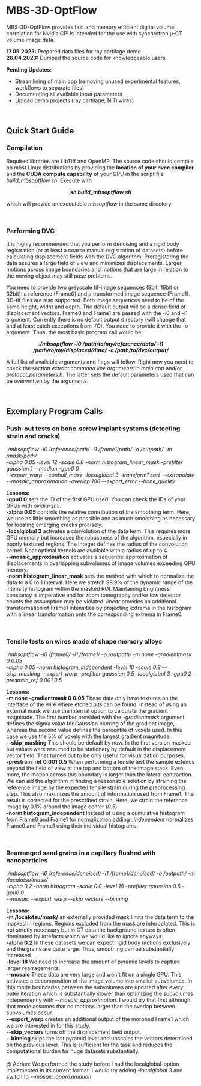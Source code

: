 # MBS-3D-OptFlow

MBS-3D-OptFlow provides fast and memory efficient digital volume correlation for Nvidia GPUs intended for the use with synchrotron µ-CT volume image data.

**17.05.2023:** Prepared data files for ray cartilage demo
<br>
**26.04.2023:** Dumped the source code for knowledgeable users.

**Pending Updates**:
  - Streamlining of main.cpp (removing unused experimental features, workflows to separate files)
  - Documenting all available input parameters
  - Upload demo projects (ray cartilage; NiTi wires)

<br>

## Quick Start Guide

### Compilation

Required libraries are LibTiff and OpenMP. The source code should compile on most Linux distributions by providing the **location of your nvcc compiler** and the **CUDA compute capability** of your GPU in the script file *build_mbsoptflow.sh*. Execute with 

***<p align="center"> sh build_mbsoptflow.sh </p>***

which will provide an executable *mbsoptflow* in the same directory.

<br>

### Performing DVC

It is highly recommended that you perform denoising and a rigid body registration (or at least a coarse manual registration of datasets) before calculating displacement fields with the DVC algorithm. Preregistering the data assures a large field of view and minimizes displacements. Larger motions across image boundaries and motions that are large in relation to the moving object may still pose problems.

You need to provide two greyscale tif-image sequences (8bit, 16bit or 32bit): a reference (Frame0) and a transformed image sequence (Frame1). 3D-tif files are also supported. Both image sequences need to be of the same height, widht and depth. The default output will be a dense field of displacement vectors. Frame0 and Frame1 are passed with the -i0 and -i1 argument. Currently there is no default output directory (will change that and at least catch exceptions from I/O). You need to provide it with the -o argument. Thus, the most basic program call would be:

***<p align="center"> ./mbsoptflow -i0 /path/to/my/reference/data/ -i1 /path/to/my/displaced/data/ -o /path/to/dvc/output/</p>***

A full list of available arguments and flags will follow. Right now you need to check the section *extract command line arguments* in *main.cpp* and/or *protocol_parameters.h*. The latter sets the default parameters used that can be overwritten by the arguments.

<br>

## Exemplary Program Calls

### Push-out tests on bone-screw implant systems (detecting strain and cracks)

*./mbsoptflow -i0 /reference/path/ -i1 /frame1/path/ -o /outpath/ -m /mask/path/<br>-alpha 0.05 -level 12 -scale 0.8 -norm histogram_linear_mask -prefilter gaussian 1 --median -gpu0 0<br>--export_warp --conhull_maxz -localglobal 3 -transform1 sqrt --extrapolate --mosaic_approximation -overlap 100 --export_error --bone_quality*

**Lessons:**
<br>
**-gpu0 0** sets the ID of the first GPU used. You can check the IDs of your GPUs with *nvidia-smi*.
<br>
**-alpha 0.05** controls the relative contribution of the smoothing term. Here, we use as little smoothing as possible and as much smoothing as necessary for locating emerging cracks precisely.
<br>
**-localglobal 3** activates a convolution of the data term. This requires more GPU memory but increases the robustness of the algorithm, especially in poorly textured regions. The integer defines the radius of the convolution kernel. Near optimal kernels are available with a radius of up to 4.
<br>
**--mosaic_approximation** activates a sequential approximation of displacements in overlapping subvolumes of image volumes exceeding GPU memory.
<br>
**-norm histogram_linear_mask** sets the method with which to normalize the data to a 0 to 1 interval. Here we stretch 99.9% of the dynamic range of the intensity histogram within the masked ROI. Maintaining brightness constancy is imperative and for zoom tomography and/or low detector counts the assumption may be violated. *linear* provides an additional transformation of Frame1 intensities by projecting extrema in the histogram with a linear transformation onto the corresponding extrema in Frame0.

<br>

### Tensile tests on wires made of shape memory alloys

*./mbsoptflow -i0 /frame0/ -i1 /frame1/ -o /outpath/ -m none -gradientmask 0 0.05 <br>-alpha 0.05 -norm histogram_independent -level 10 -scale 0.8 --skip_masking --export_warp -prefilter gaussian 0.5 -localglobal 3 -gpu0 2 -prestrain_ref 0.001 0.5*

**Lessons:**
<br>
**-m none -gradientmask 0 0.05** These data only have textures on the interface of the wire where etched pits can be found. Instead of using an external mask we use the internal option to calculate the gradient magnitude. The first number provided with the *-gradientmask* argument defines the sigma value for Gaussian blurring of the gradient image, whereas the second value defines the percentile of voxels used. In this case we use the 5% of voxels with the largest gradient magnitude.
<br>
**--skip_masking** This should be default by now. In the first version masked out values were assumed to be stationary by default in the displacement vector field. That turned out to be only useful for visualization purposes.
<br>
**-prestrain_ref 0.001 0.5** When performing a tensile test the sample extends beyond the field of view at the top and bottom of the image stack. Even more, the motion across this boundary is larger than the lateral contraction. We can aid the algorithm in finding a reasonable solution by straining the reference image by the expected tensile strain during the preprocessing step. This also maximizes the amount of information used from Frame1. The result is corrected for the prescribed strain. Here, we strain the reference image by 0.1% around the image center (*0.5*). 
<br>
**-norm histogram_independent** Instead of using a cumulative histogram from Frame0 and Frame1 for normalization adding *_independent* normalizes Frame0 and Frame1 using their individual histograms.

<br>

### Rearranged sand grains in a capillary flushed with nanoparticles 

*./mbsoptflow -i0 /reference/denoised/ -i1 /frame1/denoised/ -o /outpath/ -m /localotsu/mask/<br> -alpha 0.2 -norm histogram -scale 0.8 -level 18  -prefilter gaussian 0.5 -gpu0 0<br>--mosaic --export_warp --skip_vectors --binning*

**Lessons:**
<br>
**-m /localotsu/mask/** an externally provided mask limits the data term to the masked in regions. Regions excluded from the mask are interpolated. This is not strictly necessary but in CT data the background texture is often dominated by artefacts which we would like to ignore anyways.
<br>
**-alpha 0.2** In these datasets we can expect rigid body motions exclusively and the grains are quite large. Thus, smoothing can be substantially increased.
<br>
**-level 18** We need to increase the amount of pyramid levels to capture larger rearragements.
<br>
**--mosaic** These data are very large and won't fit on a single GPU. This activates a decomposition of the image volume into smaller subvolumes. In this mode boundaries between the subvolumes are updated after every outer iteration which is substantially slower than optimizing the subvolumes independently with *--mosaic_approximation*. I would try that first although that mode assumes that no motions larger than the overlap between subvolumes occur.
<br>
**--export_warp** creates an additional output of the morphed Frame1 which we are interested in for this study.
<br>
**--skip_vectors** turns off the displacement field output.
<br>
**--binning** skips the last pyramid level and upscales the vectors determined on the previous level. This is sufficient for the task and reduces the computational burden for huge datasets substantially.
<br>
<br>
@ Adrian: We performed the study before I had the localglobal-option implemented in its current format. I would try adding *-localglobal 3* and switch to *--mosaic_approximation*
